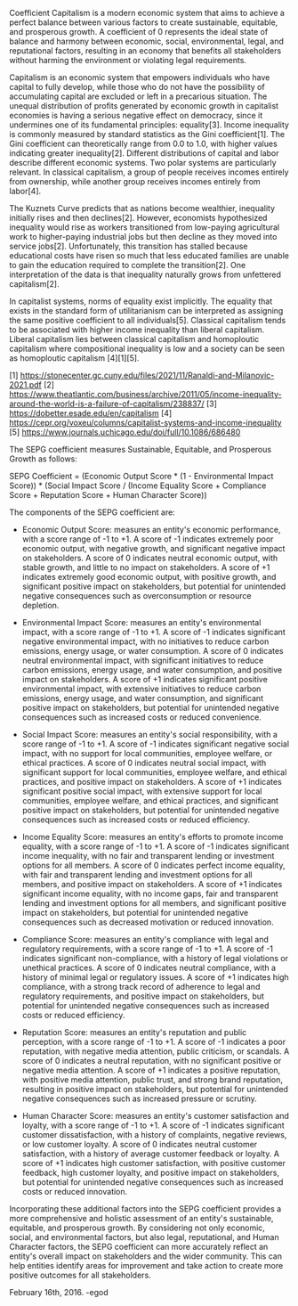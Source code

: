 
Coefficient Capitalism is a modern economic system that aims to achieve a perfect balance between various factors to create sustainable, equitable, and prosperous growth. A coefficient of 0 represents the ideal state of balance and harmony between economic, social, environmental, legal, and reputational factors, resulting in an economy that benefits all stakeholders without harming the environment or violating legal requirements.

Capitalism is an economic system that empowers individuals who have capital to fully develop, while those who do not have the possibility of accumulating capital are excluded or left in a precarious situation. The unequal distribution of profits generated by economic growth in capitalist economies is having a serious negative effect on democracy, since it undermines one of its fundamental principles: equality[3]. Income inequality is commonly measured by standard statistics as the Gini coefficient[1]. The Gini coefficient can theoretically range from 0.0 to 1.0, with higher values indicating greater inequality[2]. Different distributions of capital and labor describe different economic systems. Two polar systems are particularly relevant. In classical capitalism, a group of people receives incomes entirely from ownership, while another group receives incomes entirely from labor[4].

The Kuznets Curve predicts that as nations become wealthier, inequality initially rises and then declines[2]. However, economists hypothesized inequality would rise as workers transitioned from low-paying agricultural work to higher-paying industrial jobs but then decline as they moved into service jobs[2]. Unfortunately, this transition has stalled because educational costs have risen so much that less educated families are unable to gain the education required to complete the transition[2]. One interpretation of the data is that inequality naturally grows from unfettered capitalism[2].

In capitalist systems, norms of equality exist implicitly. The equality that exists in the standard form of utilitarianism can be interpreted as assigning the same positive coefficient to all individuals[5]. Classical capitalism tends to be associated with higher income inequality than liberal capitalism. Liberal capitalism lies between classical capitalism and homoploutic capitalism where compositional inequality is low and a society can be seen as homoploutic capitalism [4][1][5].

[1] https://stonecenter.gc.cuny.edu/files/2021/11/Ranaldi-and-Milanovic-2021.pdf
[2] https://www.theatlantic.com/business/archive/2011/05/income-inequality-around-the-world-is-a-failure-of-capitalism/238837/
[3] https://dobetter.esade.edu/en/capitalism
[4] https://cepr.org/voxeu/columns/capitalist-systems-and-income-inequality
[5] https://www.journals.uchicago.edu/doi/full/10.1086/686480

The SEPG coefficient measures Sustainable, Equitable, and Prosperous Growth as follows:

SEPG Coefficient = (Economic Output Score * (1 - Environmental Impact Score)) * (Social Impact Score / (Income Equality Score + Compliance Score + Reputation Score + Human Character Score))

The components of the SEPG coefficient are:

-   Economic Output Score: measures an entity's economic performance, with a score range of -1 to +1. A score of -1 indicates extremely poor economic output, with negative growth, and significant negative impact on stakeholders. A score of 0 indicates neutral economic output, with stable growth, and little to no impact on stakeholders. A score of +1 indicates extremely good economic output, with positive growth, and significant positive impact on stakeholders, but potential for unintended negative consequences such as overconsumption or resource depletion.
    
-   Environmental Impact Score: measures an entity's environmental impact, with a score range of -1 to +1. A score of -1 indicates significant negative environmental impact, with no initiatives to reduce carbon emissions, energy usage, or water consumption. A score of 0 indicates neutral environmental impact, with significant initiatives to reduce carbon emissions, energy usage, and water consumption, and positive impact on stakeholders. A score of +1 indicates significant positive environmental impact, with extensive initiatives to reduce carbon emissions, energy usage, and water consumption, and significant positive impact on stakeholders, but potential for unintended negative consequences such as increased costs or reduced convenience.
    
-   Social Impact Score: measures an entity's social responsibility, with a score range of -1 to +1. A score of -1 indicates significant negative social impact, with no support for local communities, employee welfare, or ethical practices. A score of 0 indicates neutral social impact, with significant support for local communities, employee welfare, and ethical practices, and positive impact on stakeholders. A score of +1 indicates significant positive social impact, with extensive support for local communities, employee welfare, and ethical practices, and significant positive impact on stakeholders, but potential for unintended negative consequences such as increased costs or reduced efficiency.
    
-   Income Equality Score: measures an entity's efforts to promote income equality, with a score range of -1 to +1. A score of -1 indicates significant income inequality, with no fair and transparent lending or investment options for all members. A score of 0 indicates perfect income equality, with fair and transparent lending and investment options for all members, and positive impact on stakeholders. A score of +1 indicates significant income equality, with no income gaps, fair and transparent lending and investment options for all members, and significant positive impact on stakeholders, but potential for unintended negative consequences such as decreased motivation or reduced innovation.
    
-   Compliance Score: measures an entity's compliance with legal and regulatory requirements, with a score range of -1 to +1. A score of -1 indicates significant non-compliance, with a history of legal violations or unethical practices. A score of 0 indicates neutral compliance, with a history of minimal legal or regulatory issues. A score of +1 indicates high compliance, with a strong track record of adherence to legal and regulatory requirements, and positive impact on stakeholders, but potential for unintended negative consequences such as increased costs or reduced efficiency.

-   Reputation Score: measures an entity's reputation and public perception, with a score range of -1 to +1. A score of -1 indicates a poor reputation, with negative media attention, public criticism, or scandals. A score of 0 indicates a neutral reputation, with no significant positive or negative media attention. A score of +1 indicates a positive reputation, with positive media attention, public trust, and strong brand reputation, resulting in positive impact on stakeholders, but potential for unintended negative consequences such as increased pressure or scrutiny.

-   Human Character Score: measures an entity's customer satisfaction and loyalty, with a score range of -1 to +1. A score of -1 indicates significant customer dissatisfaction, with a history of complaints, negative reviews, or low customer loyalty. A score of 0 indicates neutral customer satisfaction, with a history of average customer feedback or loyalty. A score of +1 indicates high customer satisfaction, with positive customer feedback, high customer loyalty, and positive impact on stakeholders, but potential for unintended negative consequences such as increased costs or reduced innovation.

Incorporating these additional factors into the SEPG coefficient provides a more comprehensive and holistic assessment of an entity's sustainable, equitable, and prosperous growth. By considering not only economic, social, and environmental factors, but also legal, reputational, and Human Character factors, the SEPG coefficient can more accurately reflect an entity's overall impact on stakeholders and the wider community. This can help entities identify areas for improvement and take action to create more positive outcomes for all stakeholders.

February 16th, 2016.
-egod
